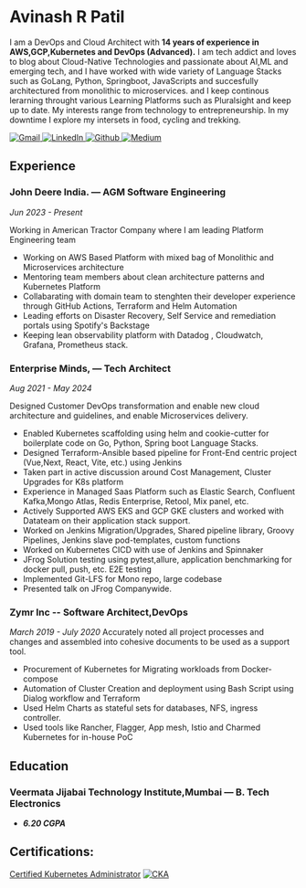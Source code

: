 # Avinash R Patil
I am a DevOps and Cloud Architect with <b>14 years of experience in AWS,GCP,Kubernetes and DevOps (Advanced).</b>
I am tech addict and loves to blog about Cloud-Native Technologies and passionate about AI,ML and emerging tech, 
and I have worked with wide variety of Language Stacks such as GoLang, Python, Springboot, JavaScripts and succesfully architectured from monolithic to microservices.
and I keep continous lerarning throught various Learning Platforms such as Pluralsight and keep up to date.
My interests range from technology to entrepreneurship. In my downtime I explore my intersets in food, cycling and trekking.
<p>
    <a href="https://mail.google.com/mail/?view=cm&fs=1&tf=1&to=avinash.etrx@gmail.com" target="_blank">
        <img alt="Gmail" src="https://img.shields.io/badge/Gmail-D14836?style=for-the-badge&logo=gmail&logoColor=white"/>
    </a>
    <a href="https://in.linkedin.com/in/avinash-patil-85415330" target="_blank">
        <img alt="LinkedIn"
             src="https://img.shields.io/badge/linkedin-%230077B5.svg?&style=for-the-badge&logo=linkedin&logoColor=white"/>
    </a>
    <a href="https://github.com/avinashetrx" target="_blank">
        <img alt="Github"
             src="https://img.shields.io/badge/GitHub-%2312100E.svg?&style=for-the-badge&logo=Github&logoColor=white"/>
    </a>
    <a href="https://medium.com/@avinash_vjti" target="_blank">
        <img alt="Medium"
             src="https://img.shields.io/badge/medium-%2312100E.svg?&style=for-the-badge&logo=medium&logoColor=white"/>
    </a>
</p>


## Experience

### John Deere India. — AGM Software Engineering
*Jun 2023 - Present*

Working in American Tractor Company where I am leading Platform Engineering team
- Working on AWS Based Platform with mixed bag of Monolithic and Microservices architecture
- Mentoring team members about clean architecture patterns and Kubernetes Platform
- Collabarating with domain team to stenghten their developer experience through GitHub Actions, Terraform and Helm Automation
- Leading efforts on Disaster Recovery, Self Service and remediation portals using Spotify's Backstage 
- Keeping lean observability platform with Datadog , Cloudwatch, Grafana, Prometheus stack.

### Enterprise Minds, — Tech Architect
*Aug 2021 - May 2024*

Designed Customer DevOps transformation and enable new cloud architecture and
guidelines, and enable Microservices delivery.
- Enabled Kubernetes scaffolding using helm and cookie-cutter for boilerplate code on Go, Python, Spring boot Language Stacks.
- Designed Terraform-Ansible based pipeline for Front-End centric project (Vue,Next, React, Vite, etc.) using Jenkins
- Taken part in active discussion around Cost Management, Cluster Upgrades for K8s platform
- Experience in Managed Saas Platform such as Elastic Search, Confluent Kafka,Mongo Atlas, Redis Enterprise, Retool, Mix panel, etc.
- Actively Supported AWS EKS and GCP GKE clusters and worked with Datateam on their application stack support.
- Worked on Jenkins Migration/Upgrades, Shared pipeline library, Groovy Pipelines, Jenkins slave pod-templates, custom functions
- Worked on Kubernetes CICD with use of Jenkins and Spinnaker
- JFrog Solution testing using pytest,allure, application benchmarking for docker pull, push, etc. E2E testing
- Implemented Git-LFS for Mono repo, large codebase
- Presented talk on JFrog Companywide.


### Zymr Inc  -- Software Architect,DevOps
*March 2019 - July 2020*
Accurately noted all project processes and changes and assembled into cohesive
documents to be used as a support tool.
- Procurement of Kubernetes for Migrating workloads from Docker-compose
- Automation of Cluster Creation and deployment using Bash Script using Dialog workflow and Terraform
- Used Helm Charts as stateful sets for databases, NFS, ingress controller.
- Used tools like Rancher, Flagger, App mesh, Istio and Charmed Kubernetes for in-house PoC


## Education


### Veermata Jijabai Technology Institute,Mumbai — B. Tech Electronics 
- ***6.20 CGPA***

## Certifications:

<p>
    <a href="https://www.cncf.io/training/certification/cka/">Certified Kubernetes Administrator</a>
    <a href="https://www.credly.com/badges/5ba4969a-50e2-479c-8cb3-1f248de6e007/" target="_blank">
        <img alt="CKA" src="https://www.cncf.io/wp-content/uploads/2021/09/kubernetes-cka-color.svg"/>
    </a>
</p>
